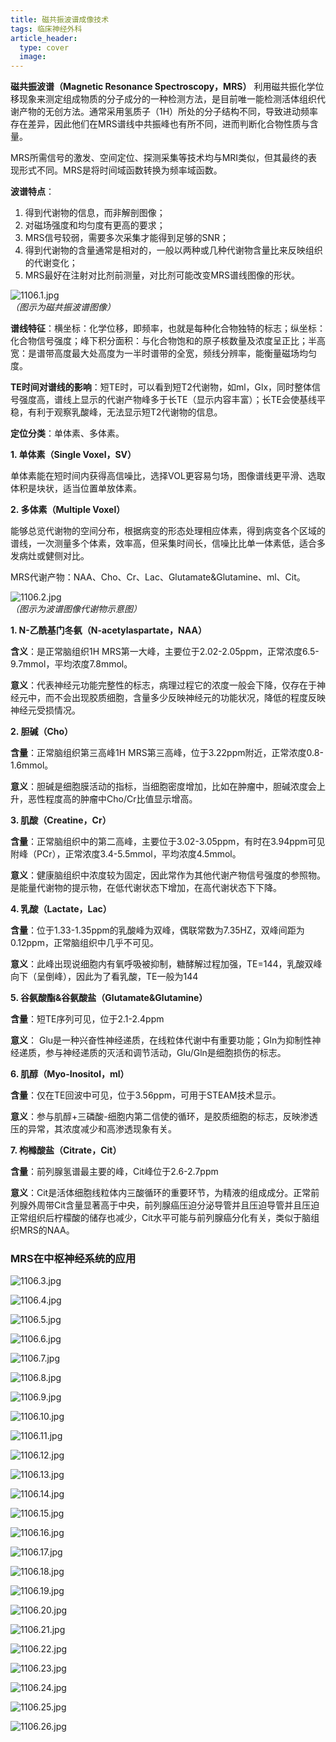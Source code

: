 ```yaml
---
title: 磁共振波谱成像技术
tags: 临床神经外科
article_header:
  type: cover
  image:
---
```


**磁共振波谱（Magnetic Resonance Spectroscopy，MRS）** 利用磁共振化学位移现象来测定组成物质的分子成分的一种检测方法，是目前唯一能检测活体组织代谢产物的无创方法。通常采用氢质子（1H）所处的分子结构不同，导致进动频率存在差异，因此他们在MRS谱线中共振峰也有所不同，进而判断化合物性质与含量。

MRS所需信号的激发、空间定位、探测采集等技术均与MRI类似，但其最终的表现形式不同。MRS是将时间域函数转换为频率域函数。

**波谱特点**：
1. 得到代谢物的信息，而非解剖图像；
2. 对磁场强度和均匀度有更高的要求；
3. MRS信号较弱，需要多次采集才能得到足够的SNR；
4. 得到代谢物的含量通常是相对的，一般以两种或几种代谢物含量比来反映组织的代谢变化；
5. MRS最好在注射对比剂前测量，对比剂可能改变MRS谱线图像的形状。

![1106.1.jpg](https://s1.imagehub.cc/images/2021/11/06/1106.1.jpg) <br/>
*（图示为磁共振波谱图像）*

**谱线特征**：横坐标：化学位移，即频率，也就是每种化合物独特的标志；纵坐标：化合物信号强度；峰下积分面积：与化合物饱和的原子核数量及浓度呈正比；半高宽：是谱带高度最大处高度为一半时谱带的全宽，频线分辨率，能衡量磁场均匀度。

**TE时间对谱线的影响**：短TE时，可以看到短T2代谢物，如ml，Glx，同时整体信号强度高，谱线上显示的代谢产物峰多于长TE（显示内容丰富）；长TE会使基线平稳，有利于观察乳酸峰，无法显示短T2代谢物的信息。

**定位分类**：单体素、多体素。

**1. 单体素（Single Voxel，SV）**

单体素能在短时间内获得高信噪比，选择VOL更容易匀场，图像谱线更平滑、选取体积是块状，适当位置单放体素。

**2. 多体素（Multiple Voxel）**

能够总览代谢物的空间分布，根据病变的形态处理相应体素，得到病变各个区域的谱线，一次测量多个体素，效率高，但采集时间长，信噪比比单一体素低，适合多发病灶或健侧对比。

MRS代谢产物：NAA、Cho、Cr、Lac、Glutamate&Glutamine、ml、Cit。

![1106.2.jpg](https://s1.imagehub.cc/images/2021/11/06/1106.2.jpg) <br/>
*（图示为波谱图像代谢物示意图）*

**1. N-乙酰基门冬氨（N-acetylaspartate，NAA）**

**含义**：是正常脑组织1H MRS第一大峰，主要位于2.02-2.05ppm，正常浓度6.5-9.7mmol，平均浓度7.8mmol。

**意义**：代表神经元功能完整性的标志，病理过程它的浓度一般会下降，仅存在于神经元中，而不会出现胶质细胞，含量多少反映神经元的功能状况，降低的程度反映神经元受损情况。

**2. 胆碱（Cho）**

**含量**：正常脑组织第三高峰1H MRS第三高峰，位于3.22ppm附近，正常浓度0.8-1.6mmol。

**意义**：胆碱是细胞膜活动的指标，当细胞密度增加，比如在肿瘤中，胆碱浓度会上升，恶性程度高的肿瘤中Cho/Cr比值显示增高。

**3. 肌酸（Creatine，Cr）**

**含量**：正常脑组织中的第二高峰，主要位于3.02-3.05ppm，有时在3.94ppm可见附峰（PCr），正常浓度3.4-5.5mmol，平均浓度4.5mmol。

**意义**：健康脑组织中浓度较为固定，因此常作为其他代谢产物信号强度的参照物。是能量代谢物的提示物，在低代谢状态下增加，在高代谢状态下下降。

**4. 乳酸（Lactate，Lac）**

**含量**：位于1.33-1.35ppm的乳酸峰为双峰，偶联常数为7.35HZ，双峰间距为0.12ppm，正常脑组织中几乎不可见。

**意义**：此峰出现说细胞内有氧呼吸被抑制，糖酵解过程加强，TE=144，乳酸双峰向下（呈倒峰），因此为了看乳酸，TE一般为144

**5. 谷氨酸酯&谷氨酸盐（Glutamate&Glutamine）**

**含量**：短TE序列可见，位于2.1-2.4ppm

**意义**： Glu是一种兴奋性神经递质，在线粒体代谢中有重要功能；Gln为抑制性神经递质，参与神经递质的灭活和调节活动，Glu/Gln是细胞损伤的标志。

**6. 肌醇（Myo-Inositol，ml）**

**含量**：仅在TE回波中可见，位于3.56ppm，可用于STEAM技术显示。

**意义**：参与肌醇+三磷酸-细胞内第二信使的循环，是胶质细胞的标志，反映渗透压的异常，其浓度减少和高渗透现象有关。

**7. 枸橼酸盐（Citrate，Cit）**

**含量**：前列腺氢谱最主要的峰，Cit峰位于2.6-2.7ppm

**意义**：Cit是活体细胞线粒体内三酸循环的重要环节，为精液的组成成分。正常前列腺外周带Cit含量显著高于中央，前列腺癌压迫分泌导管并且压迫导管并且压迫正常组织后柠檬酸的储存也减少，Cit水平可能与前列腺癌分化有关，类似于脑组织MRS的NAA。

### MRS在中枢神经系统的应用

![1106.3.jpg](https://s1.imagehub.cc/images/2021/11/06/1106.3.jpg)

![1106.4.jpg](https://s1.imagehub.cc/images/2021/11/06/1106.4.jpg)

![1106.5.jpg](https://s1.imagehub.cc/images/2021/11/06/1106.5.jpg)

![1106.6.jpg](https://s1.imagehub.cc/images/2021/11/06/1106.6.jpg)

![1106.7.jpg](https://s1.imagehub.cc/images/2021/11/06/1106.7.jpg)

![1106.8.jpg](https://s1.imagehub.cc/images/2021/11/06/1106.8.jpg)

![1106.9.jpg](https://s1.imagehub.cc/images/2021/11/06/1106.9.jpg)

![1106.10.jpg](https://s1.imagehub.cc/images/2021/11/06/1106.10.jpg)

![1106.11.jpg](https://s1.imagehub.cc/images/2021/11/06/1106.11.jpg)

![1106.12.jpg](https://s1.imagehub.cc/images/2021/11/06/1106.12.jpg)

![1106.13.jpg](https://s1.imagehub.cc/images/2021/11/06/1106.13.jpg)

![1106.14.jpg](https://s1.imagehub.cc/images/2021/11/06/1106.14.jpg)

![1106.15.jpg](https://s1.imagehub.cc/images/2021/11/06/1106.15.jpg)

![1106.16.jpg](https://s1.imagehub.cc/images/2021/11/06/1106.16.jpg)

![1106.17.jpg](https://s1.imagehub.cc/images/2021/11/06/1106.17.jpg)

![1106.18.jpg](https://s1.imagehub.cc/images/2021/11/06/1106.18.jpg)

![1106.19.jpg](https://s1.imagehub.cc/images/2021/11/06/1106.19.jpg)

![1106.20.jpg](https://s1.imagehub.cc/images/2021/11/06/1106.20.jpg)

![1106.21.jpg](https://s1.imagehub.cc/images/2021/11/06/1106.21.jpg)

![1106.22.jpg](https://s1.imagehub.cc/images/2021/11/06/1106.22.jpg)

![1106.23.jpg](https://s1.imagehub.cc/images/2021/11/06/1106.23.jpg)

![1106.24.jpg](https://s1.imagehub.cc/images/2021/11/06/1106.24.jpg)

![1106.25.jpg](https://s1.imagehub.cc/images/2021/11/06/1106.25.jpg)

![1106.26.jpg](https://s1.imagehub.cc/images/2021/11/06/1106.26.jpg)
